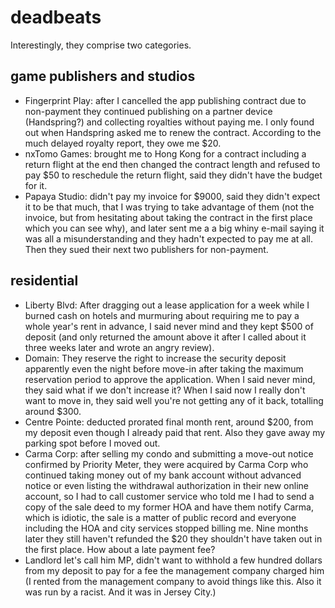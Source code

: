 # deadbeats

Interestingly, they comprise two categories.

## game publishers and studios
- Fingerprint Play: after I cancelled the app publishing contract due to non-payment they continued publishing on a partner device (Handspring?) and collecting royalties without paying me. I only found out when Handspring asked me to renew the contract. According to the much delayed royalty report, they owe me $20.
- nxTomo Games: brought me to Hong Kong for a contract including a return flight at the end then changed the contract length and refused to pay $50 to reschedule the return flight, said they didn't have the budget for it.
- Papaya Studio: didn't pay my invoice for $9000, said they didn't expect it to be that much, that I was trying to take advantage of them (not the invoice, but from hesitating about taking the contract in the first place which you can see why), and later sent me a a big whiny e-mail saying it was all a misunderstanding and they hadn't expected to pay me at all. Then they sued their next two publishers for non-payment.

## residential
- Liberty Blvd: After dragging out a lease application for a week while I burned cash on hotels and murmuring about requiring me to pay a whole year's rent in advance, I said never mind and they kept $500 of deposit (and only returned the amount above it after I called about it three weeks later and wrote an angry review).
- Domain: They reserve the right to increase the security deposit apparently even the night before move-in after taking the maximum reservation period to approve the application. When I said never mind, they said what if we don't increase it? When I said now I really don't want to move in, they said well you're not getting any of it back, totalling around $300.
- Centre Pointe: deducted prorated final month rent, around $200, from my deposit even though I already paid that rent. Also they gave away my parking spot before I moved out.
- Carma Corp: after selling my condo and submitting a move-out notice confirmed by Priority Meter, they were acquired by Carma Corp who continued taking money out of my bank account without advanced notice or even listing the withdrawal authorization in their new online account, so I had to call customer service who told me I had to send a copy of the sale deed to my former HOA and have them notify Carma, which is idiotic, the sale is a matter of public record and everyone including the HOA and city services stopped billing me. Nine months later they still haven't refunded the $20 they shouldn't have taken out in the first place. How about a late payment fee?
- Landlord let's call him MP, didn't want to withhold a few hundred dollars from my deposit to pay for a fee the management company charged him (I rented from the management company to avoid things like this. Also it was run by a racist. And it was in Jersey City.)
